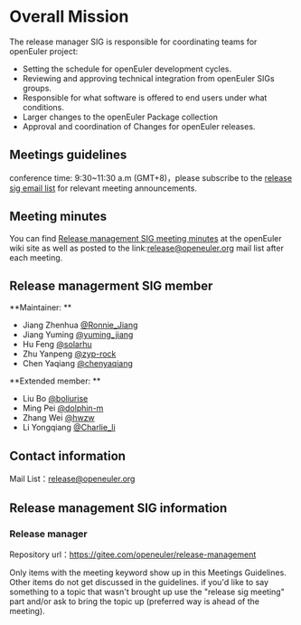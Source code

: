 # Overall Mission

The release manager SIG is responsible for coordinating teams for openEuler project:

- Setting the schedule for openEuler development cycles.
- Reviewing and approving technical integration from openEuler SIGs groups.
- Responsible for what software is offered to end users under what conditions.
- Larger changes to the openEuler Package collection
- Approval and coordination of Changes for openEuler releases.



## Meetings guidelines

conference time: 9:30~11:30 a.m (GMT+8)，please subscribe to the [release sig email list](https://openeuler.org/en/community/mailing-list/) for relevant meeting announcements.

## Meeting minutes
You can find [Release management SIG meeting minutes](https://gitee.com/openeuler/release-management/wikis) at the openEuler wiki site as well as posted to the link:release@openeuler.org mail list after each meeting.

## Release managerment SIG member
**Maintainer: **
- Jiang Zhenhua [@Ronnie_Jiang](https://gitee.com/Ronnie_Jiang)
- Jiang Yuming  [@yuming_jiang](https://gitee.com/yuming_jiang)
- Hu Feng [@solarhu](https://gitee.com/solarhu)
- Zhu Yanpeng [@zyp-rock](https://gitee.com/zyp-rock)
- Chen Yaqiang [@chenyaqiang](https://gitee.com/chenyaqiang)

**Extended member: **
- Liu Bo [@boliurise](https://gitee.com/boliurise)
- Ming Pei [@dolphin-m](https://gitee.com/dolphin-m)
- Zhang Wei [@hwzw](https://gitee.com/hwzw)
- Li Yongqiang [@Charlie_li](https://gitee.com/Charlie_li)

## Contact information

Mail List：release@openeuler.org



## Release management SIG information

### Release manager

Repository url：https://gitee.com/openeuler/release-management

Only items with the meeting keyword show up in this Meetings Guidelines. Other items do not get discussed in the guidelines. if you'd like to say something to a topic that wasn't brought up use the "release sig meeting" part and/or ask to bring the topic up (preferred way is ahead of the meeting).
